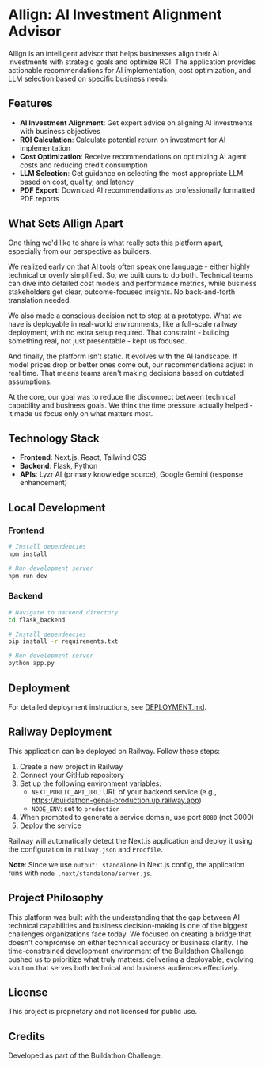 # AIlign: AI Investment Alignment Advisor

AIlign is an intelligent advisor that helps businesses align their AI investments with strategic goals and optimize ROI. The application provides actionable recommendations for AI implementation, cost optimization, and LLM selection based on specific business needs.

## Features

- **AI Investment Alignment**: Get expert advice on aligning AI investments with business objectives
- **ROI Calculation**: Calculate potential return on investment for AI implementation
- **Cost Optimization**: Receive recommendations on optimizing AI agent costs and reducing credit consumption
- **LLM Selection**: Get guidance on selecting the most appropriate LLM based on cost, quality, and latency
- **PDF Export**: Download AI recommendations as professionally formatted PDF reports

## What Sets AIlign Apart

One thing we'd like to share is what really sets this platform apart, especially from our perspective as builders.

We realized early on that AI tools often speak one language - either highly technical or overly simplified. So, we built ours to do both. Technical teams can dive into detailed cost models and performance metrics, while business stakeholders get clear, outcome-focused insights. No back-and-forth translation needed.

We also made a conscious decision not to stop at a prototype. What we have is deployable in real-world environments, like a full-scale railway deployment, with no extra setup required. That constraint - building something real, not just presentable - kept us focused.

And finally, the platform isn't static. It evolves with the AI landscape. If model prices drop or better ones come out, our recommendations adjust in real time. That means teams aren't making decisions based on outdated assumptions.

At the core, our goal was to reduce the disconnect between technical capability and business goals. We think the time pressure actually helped - it made us focus only on what matters most.


## Technology Stack

- **Frontend**: Next.js, React, Tailwind CSS
- **Backend**: Flask, Python
- **APIs**: Lyzr AI (primary knowledge source), Google Gemini (response enhancement)

## Local Development

### Frontend

```bash
# Install dependencies
npm install

# Run development server
npm run dev
```

### Backend

```bash
# Navigate to backend directory
cd flask_backend

# Install dependencies
pip install -r requirements.txt

# Run development server
python app.py
```

## Deployment

For detailed deployment instructions, see [DEPLOYMENT.md](DEPLOYMENT.md).

## Railway Deployment

This application can be deployed on Railway. Follow these steps:

1. Create a new project in Railway
2. Connect your GitHub repository
3. Set up the following environment variables:
   - `NEXT_PUBLIC_API_URL`: URL of your backend service (e.g., https://buildathon-genai-production.up.railway.app)
   - `NODE_ENV`: set to `production`
4. When prompted to generate a service domain, use port `8080` (not 3000)
5. Deploy the service

Railway will automatically detect the Next.js application and deploy it using the configuration in `railway.json` and `Procfile`.

**Note**: Since we use `output: standalone` in Next.js config, the application runs with `node .next/standalone/server.js`.

## Project Philosophy
This platform was built with the understanding that the gap between AI technical capabilities and business decision-making is one of the biggest challenges organizations face today. We focused on creating a bridge that doesn't compromise on either technical accuracy or business clarity.
The time-constrained development environment of the Buildathon Challenge pushed us to prioritize what truly matters: delivering a deployable, evolving solution that serves both technical and business audiences effectively.

## License

This project is proprietary and not licensed for public use.

## Credits

Developed as part of the Buildathon Challenge.
